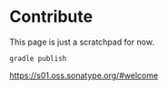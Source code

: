# Contribute

This page is just a scratchpad for now.

```shell
gradle publish
```

https://s01.oss.sonatype.org/#welcome

